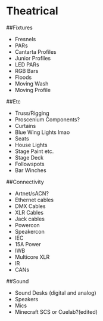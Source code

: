 # Theatrical
##Fixtures
* Fresnels
* PARs
* Cantarta Profiles
* Junior Profiles
* LED PARs
* RGB Bars
* Floods
* Moving Wash
* Moving Profile

##Etc
* Truss/Rigging 
* Proscenium Components?
* Curtains
* Blue Wing Lights lmao
* Seats
* House Lights
* Stage Paint etc.
* Stage Deck
* Followspots
* Bar Winches

##Connectivity
* Artnet/sACN?
* Ethernet cables
* DMX Cables
* XLR Cables
* Jack cables
* Powercon
* Speakercon
* IEC
* 15A Power
* IWB
* Multicore XLR
* IR
* CANs

##Sound
* Sound Desks (digital and analog)
* Speakers
* Mics
* Minecraft SCS or Cuelab?(edited)
